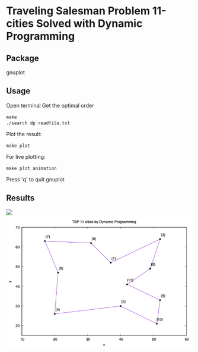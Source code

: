 # Traveling Salesman Problem 11-cities Solved with Dynamic Programming
## Package
gnuplot

## Usage
Open terminal
Get the optimal order
```
make
./search dp readfile.txt
```
Plot the result:
```
make plot
```
For live plotting:
```
make plot_animation
```
Press 'q' to quit gnuplot

## Results
![](https://media.giphy.com/media/9QQh1Guj8DhcpGVneL/giphy.gif)
![](img/tsp11-dp.png)
